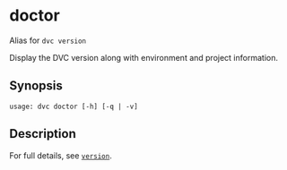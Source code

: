 # doctor

Alias for `dvc version`

Display the DVC version along with environment and project information.

## Synopsis

```usage
usage: dvc doctor [-h] [-q | -v]
```

## Description

For full details, see [`version`](/doc/command-reference/version).

